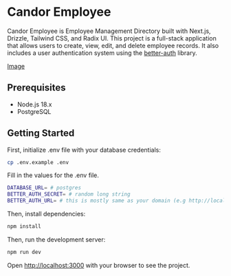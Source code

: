 # Candor Employee

Candor Employee is Employee Management Directory built with Next.js, Drizzle, Tailwind CSS, and Radix UI. This project is a full-stack application that allows users to create, view, edit, and delete employee records. It also includes a user authentication system using the [better-auth](https://github.com/Better-Auth/better-auth) library.

[Image](.github/images/image.png)

## Prerequisites

- Node.js 18.x
- PostgreSQL

## Getting Started

First, initialize .env file with your database credentials:

```bash
cp .env.example .env
```

Fill in the values for the .env file.

```bash
DATABASE_URL= # postgres
BETTER_AUTH_SECRET= # random long string
BETTER_AUTH_URL= # this is mostly same as your domain (e.g http://localhost:3000)
```

Then, install dependencies:
```bash
npm install
```

Then, run the development server:
```bash
npm run dev
```

Open [http://localhost:3000](http://localhost:3000) with your browser to see the project.
